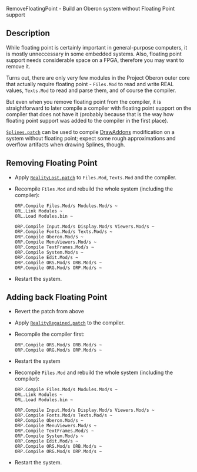 RemoveFloatingPoint - Build an Oberon system without Floating Point support

Description
-----------

While floating point is certainly important in general-purpose computers, it is mostly
unneccessary in some embedded systems. Also, floating point support needs considerable
space on a FPGA, therefore you may want to remove it.

Turns out, there are only very few modules in the Project Oberon outer core that actually
require floating point - `Files.Mod` to read and write REAL values, `Texts.Mod` to read
and parse them, and of course the compiler.

But even when you remove floating point from the compiler, it is straightforward to later
compile a compiler with floating point support on the compiler that does not have it
(probably because that is the way how floating point support was added to the compiler
in the first place).

[`Splines.patch`](Splines.patch) can be used to compile [DrawAddons](../DrawAddons/README.md)
modification on a system without floating point; expect some rough approximations and
overflow artifacts when drawing Splines, though.


Removing Floating Point
-----------------------

- Apply [`RealityLost.patch`](RealityLost.patch) to `Files.Mod`, `Texts.Mod` and
  the compiler.

- Recompile `Files.Mod` and rebuild the whole system (including the compiler):

      ORP.Compile Files.Mod/s Modules.Mod/s ~
      ORL.Link Modules ~
      ORL.Load Modules.bin ~

      ORP.Compile Input.Mod/s Display.Mod/s Viewers.Mod/s ~
      ORP.Compile Fonts.Mod/s Texts.Mod/s ~
      ORP.Compile Oberon.Mod/s ~
      ORP.Compile MenuViewers.Mod/s ~
      ORP.Compile TextFrames.Mod/s ~
      ORP.Compile System.Mod/s ~
      ORP.Compile Edit.Mod/s ~
      ORP.Compile ORS.Mod/s ORB.Mod/s ~
      ORP.Compile ORG.Mod/s ORP.Mod/s ~

- Restart the system.

Adding back Floating Point
--------------------------

- Revert the patch from above

- Apply [`RealityRegained.patch`](RealityRegained.patch) to the compiler.

- Recompile the compiler first:

      ORP.Compile ORS.Mod/s ORB.Mod/s ~
      ORP.Compile ORG.Mod/s ORP.Mod/s ~

- Restart the system

- Recompile `Files.Mod` and rebuild the whole system (including the compiler):

      ORP.Compile Files.Mod/s Modules.Mod/s ~
      ORL.Link Modules ~
      ORL.Load Modules.bin ~

      ORP.Compile Input.Mod/s Display.Mod/s Viewers.Mod/s ~
      ORP.Compile Fonts.Mod/s Texts.Mod/s ~
      ORP.Compile Oberon.Mod/s ~
      ORP.Compile MenuViewers.Mod/s ~
      ORP.Compile TextFrames.Mod/s ~
      ORP.Compile System.Mod/s ~
      ORP.Compile Edit.Mod/s ~
      ORP.Compile ORS.Mod/s ORB.Mod/s ~
      ORP.Compile ORG.Mod/s ORP.Mod/s ~

- Restart the system.
